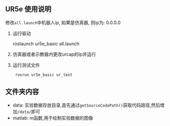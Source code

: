 ## UR5e 使用说明
修改`all.launch`中机器人ip, 如果是仿真器, 则ip为: 0.0.0.0

1. 运行驱动

    roslaunch ur5e_basic all.launch

2. 仿真器或者示教器内更改urcap的ip并运行
3. 运行测试文件

        rosrun ur5e_basic ur_test     

## 文件夹内容
- data: 实验数据存放目录,首先通过`getSourceCodePath()`获取代码路径,然后增加`/data/`即可
- matlab: m函数,用于绘制实验数据的图像
